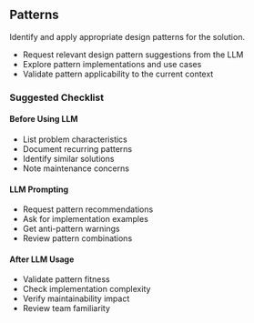 ## Patterns

Identify and apply appropriate design patterns for the solution.

- Request relevant design pattern suggestions from the LLM
- Explore pattern implementations and use cases
- Validate pattern applicability to the current context

### Suggested Checklist

#### Before Using LLM
- List problem characteristics
- Document recurring patterns
- Identify similar solutions
- Note maintenance concerns

#### LLM Prompting
- Request pattern recommendations
- Ask for implementation examples
- Get anti-pattern warnings
- Review pattern combinations

#### After LLM Usage
- Validate pattern fitness
- Check implementation complexity
- Verify maintainability impact
- Review team familiarity
